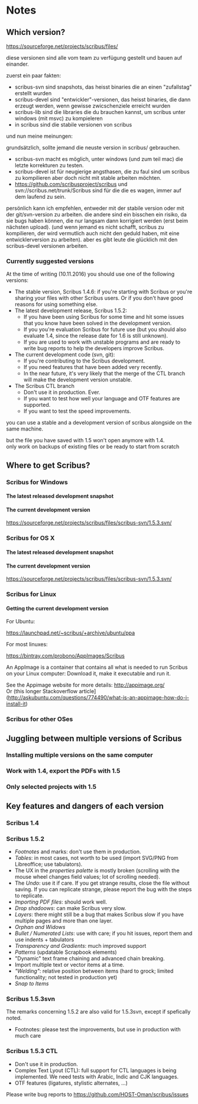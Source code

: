 # Notes

## Which version?

https://sourceforge.net/projects/scribus/files/

diese versionen sind alle vom team zu verfügung gestellt und bauen auf einander.

zuerst ein paar fakten:

- scribus-svn sind snapshots, das heisst binaries die an einen "zufallstag" erstellt wurden
- scribus-devel sind "entwickler"-versionen, das heisst binaries, die dann erzeugt werden, wenn gewisse zwicschenziele erreicht wurden 
- scribus-lib sind die libraries die du brauchen kannst, um scribus unter windows (mit msvc) zu kompieleren
- in scribus sind die stabile versionen von scribus

und nun meine meinungen:

grundsätzlich, sollte jemand die neuste version in scribus/ gebrauchen.

- scribus-svn macht es möglich, unter windows (und zum teil mac) die letzte korrekturen zu testen.
- scribus-devel ist für neugierige angsthasen, die zu faul sind um scribus zu kompilieren aber doch nicht mit stable arbeiten möchten.
- https://github.com/scribusproject/scribus und svn://scribus.net/trunk/Scribus sind für die die es wagen, immer auf dem laufend zu sein.

persönlich kann ich empfehlen, entweder mit der stabile version oder mit der git/svn-version zu arbeiten.
die andere sind ein bisschen ein risiko, da sie bugs haben können, die nur langsam dann korrigiert werden (erst beim nächsten upload).
(und wenn jemand es nicht schafft, scribus zu kompilieren, der wird vermutlich auch nicht den geduld haben, mit eine entwicklerversion zu arbeiten).
aber es gibt leute die glücklich mit den scribus-devel versionen arbeiten.

### Currently suggested versions

At the time of writing (10.11.2016) you should use one of the following versions:

- The stable version, Scribus 1.4.6: if you're starting with Scribus or you're sharing your files with other Scribus users. Or if you don't have good reasons for using something else.
- The latest development release, Scribus 1.5.2:
  - If you have been using Scribus for some time and hit some issues that you know have been solved in the development version.
  - If you you're evaluation Scribus for future use (but you should also evaluate 1.4, since the release date for 1.6 is still unknown).
  - If you are used to work with unstable programs and are ready to write bug reports to help the developers improve Scribus.
- The current development code (svn, git):
  - If you're contributing to the Scribus development.
  - If you need features that have been added very recently.
  - In the near future, it's very likely that the merge of the CTL branch will make the development version unstable.
- The Scribus CTL branch
  - Don't use it in production. Ever.
  - If you want to test how well your language and OTF features are supported.
  - If you want to test the speed improvements.

you can use a stable and a development version of scribus alongside on the same machine.

but the file you have saved with 1.5 won't open anymore with 1.4.  
only work on backups of existing files or be ready to start from scratch 

## Where to get Scribus?

### Scribus for Windows

#### The latest released development snapshot

#### The current development version

https://sourceforge.net/projects/scribus/files/scribus-svn/1.5.3.svn/

### Scribus for OS X

#### The latest released development snapshot

#### The current development version

https://sourceforge.net/projects/scribus/files/scribus-svn/1.5.3.svn/

### Scribus for Linux

#### Getting the current development version

For Ubuntu:

https://launchpad.net/~scribus/+archive/ubuntu/ppa

For most linuxes:

https://bintray.com/probono/AppImages/Scribus

An AppImage is a container that contains all what is needed to run Scribus on your Linux computer: Download it, make it executable and run it.

See the Appimage website for more details: http://appimage.org/  
Or (this longer Stackoverflow article](http://askubuntu.com/questions/774490/what-is-an-appimage-how-do-i-install-it)






### Scribus for other OSes

## Juggling between multiple versions of Scribus

### Installing multiple versions on the same computer

### Work with 1.4, export the PDFs with 1.5

### Only selected projects with 1.5

## Key features and dangers of each version

### Scribus 1.4

### Scribus 1.5.2

- _Footnotes_ and marks: don't use them in production.
- _Tables_: in most cases, not worth to be used (import SVG/PNG from Libreoffice; use tabulators).
- The UX in the _properties palette_ is mostly broken (scrolling with the mouse wheel changes field values; lot of scrolling needed).
- The _Undo_: use it if care. If you get strange results, close the file without saving. If you can replicate strange, please report the bug with the steps to replicate. 
- _Importing PDF files_: should work well.
- _Drop shadoows_: can make Scribus very slow.
- _Layers_: there might still be a bug that makes Scribus slow if you have multiple pages and more than one layer.
- _Orphan and Widows_
- _Bullet / Numerated Lists_: use with care; if you hit issues, report them and use indents + tabulators
- _Transparency and Gradients_: much improved support
- _Patterns_ (updatable Scrapbook elements)
- "Dynamic" text frame chaining and advanced chain breaking.
- Import multiple text or vector items at a time.
- _"Welding"_: relative position between items (hard to grock; limited functionality; not tested in production yet)
- _Snap to Items_

### Scribus 1.5.3svn

The remarks concerning 1.5.2 are also valid for 1.5.3svn, except if spefically noted.

- Footnotes: please test the improvements, but use in production with much care

### Scribus 1.5.3 CTL

- Don't use it in production.
- Complex Text Lyout (CTL): full support for CTL languages is being implemented. We need tests with Arabic, Indic and CJK languages.
- OTF features (ligatures, stylistic alternates, ...)

Please write bug reports to https://github.com/HOST-Oman/scribus/issues
